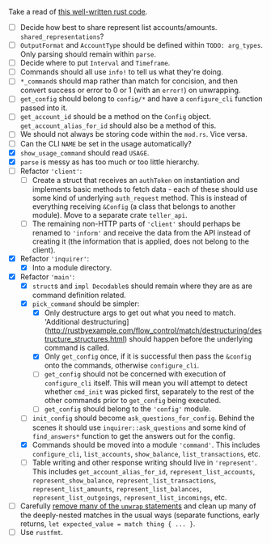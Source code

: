 Take a read of [this well-written rust code](https://www.reddit.com/r/rust/comments/2pmaqz/well_written_rust_code_to_read_and_learn_from/).

- [ ] Decide how best to share represent list accounts/amounts. `shared_representations`?
- [ ] `OutputFormat` and `AccountType` should be defined within `TODO: arg_types`. Only parsing should remain within `parse`.
- [ ] Decide where to put `Interval` and `Timeframe`.
- [ ] Commands should all use `info!` to tell us what they're doing.
- [ ] `*_command`s should map rather than match for concision, and then convert success or error to 0 or 1 (with an `error!`) on unwrapping.
- [ ] `get_config` should belong to `config/*` and have a `configure_cli` function passed into it.
- [ ] `get_account_id` should be a method on the `Config` object. `get_account_alias_for_id` should also be a method of this.
- [ ] We should not always be storing code within the `mod.rs`. Vice versa.
- [ ] Can the CLI `NAME` be set in the usage automatically?
- [x] `show_usage_command` should read `USAGE`.
- [x] `parse` is messy as has too much or too little hierarchy.
- [ ] Refactor `'client'`:
  - [ ] Create a struct that receives an `authToken` on instantiation and implements basic methods to fetch data - each of these should use some kind of underlying `auth_request` method. This is instead of everything receiving `&Config` (a class that belongs to another module). Move to a separate crate `teller_api`.
  - [ ] The remaining non-HTTP parts of `'client'` should perhaps be renamed to `'inform'` and receive the data from the API instead of creating it (the information that is applied, does not belong to the client).
- [x] Refactor `'inquirer'`:
  - [x] Into a module directory.
- [x] Refactor `'main'`:
  - [x] `struct`s and `impl Decodable`s should remain where they are as are command definition related.
  - [x] `pick_command` should be simpler:
    - [x] Only destructure args to get out what you need to match. 'Additional destructuring](http://rustbyexample.com/flow_control/match/destructuring/destructure_structures.html) should happen before the underlying command is called.
    - [x] Only `get_config` once, if it is successful then pass the `&config` onto the commands, otherwise `configure_cli`.
    - [ ] `get_config` should not be concerned with execution of `configure_cli` itself. This will mean you will attempt to detect whether `cmd_init` was picked first, separately to the rest of the other commands prior to `get_config` being executed.
    - [ ] `get_config` should belong to the `'config'` module.
  - [ ] `init_config` should become `ask_questions_for_config`. Behind the scenes it should use `inquirer::ask_questions` and some kind of `find_answers*` function to get the answers out for the config.
  - [x] Commands should be moved into a module `'command'`. This includes `configure_cli`, `list_accounts`, `show_balance`, `list_transactions`, etc.
  - [ ] Table writing and other response writing should live in `'represent'`. This includes `get_account_alias_for_id`, `represent_list_accounts`, `represent_show_balance`, `represent_list_transactions`, `represent_list_amounts`, `represent_list_balances`, `represent_list_outgoings`, `represent_list_incomings`, etc.
- [ ] Carefully [remove many of the `unwrap` statements](https://github.com/Manishearth/rust-clippy/issues/24) and clean up many of the deeply-nested matches in the usual ways (separate functions, early returns, `let expected_value = match thing { ... }`.
- [ ] Use `rustfmt`.
